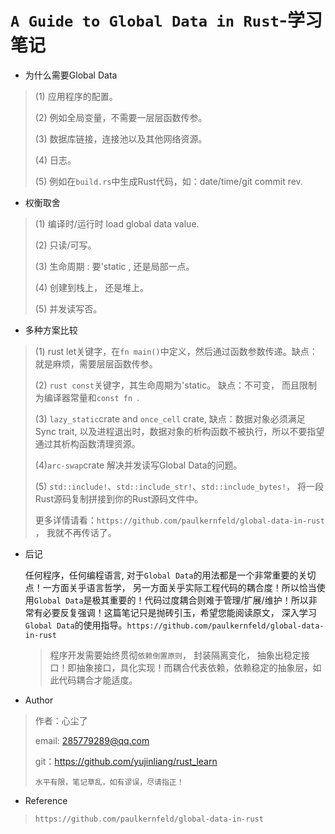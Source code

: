 # `A Guide to Global Data in Rust`-学习笔记

- 为什么需要Global Data

> (1) 应用程序的配置。
>
> (2) 例如全局变量，不需要一层层函数传参。
>
> (3) 数据库链接，连接池以及其他网络资源。
>
> (4) 日志。
>
> (5) 例如在`build.rs`中生成Rust代码，如：date/time/git commit rev.



- 权衡取舍

> (1) 编译时/运行时 load global data value.
>
> (2) 只读/可写。
>
> (3) 生命周期 : 要'static , 还是局部一点。
>
> (4) 创建到栈上， 还是堆上。
>
> (5) 并发读写否。



- 多种方案比较

> (1) rust let关键字，在`fn main()`中定义，然后通过函数参数传递。缺点：就是麻烦，需要层层函数传参。
>
> (2) `rust const`关键字，其生命周期为'static。 缺点：不可变， 而且限制为编译器常量和`const fn `.
>
> (3) `lazy_static`crate and `once_cell` crate,  缺点：数据对象必须满足Sync trait, 以及进程退出时，数据对象的析构函数不被执行，所以不要指望通过其析构函数清理资源。
>
> (4)`arc-swap`crate 解决并发读写Global Data的问题。
>
> (5) `std::include!`、`std::include_str!`、`std::include_bytes!`， 将一段Rust源码复制拼接到你的Rust源码文件中。
>
> 更多详情请看：`https://github.com/paulkernfeld/global-data-in-rust` ， 我就不再传话了。



- 后记

  任何程序，任何编程语言, 对于`Global Data`的用法都是一个非常重要的关切点！一方面关乎语言哲学， 另一方面关乎实际工程代码的耦合度！所以恰当使用`Global Data`是极其重要的！代码过度耦合则难于管理/扩展/维护！所以非常有必要反复强调！这篇笔记只是抛砖引玉，希望您能阅读原文， 深入学习`Global Data`的使用指导。`https://github.com/paulkernfeld/global-data-in-rust`
  
  > 程序开发需要始终贯彻`依赖倒置原则`， 封装隔离变化， 抽象出稳定接口！即抽象接口，具化实现！而耦合代表依赖，依赖稳定的抽象层，如此代码耦合才能适度。



- Author

> 作者：心尘了
>
> email: [285779289@qq.com](mailto:285779289@qq.com)
>
> git：https://github.com/yujinliang/rust_learn
>
>  `水平有限，笔记草乱，如有谬误，尽请指正！`



- Reference

> `https://github.com/paulkernfeld/global-data-in-rust`